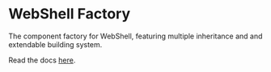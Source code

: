 # WebShell Factory

The component factory for WebShell, featuring multiple inheritance and and extendable building system.

Read the docs [here](https://websh.org/packages/factory/).